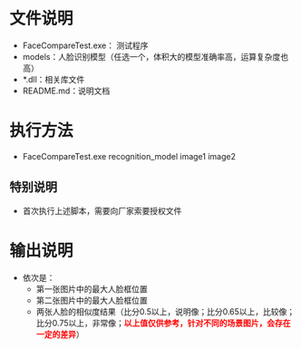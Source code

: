 # 文件说明
- FaceCompareTest.exe： 测试程序
- models：人脸识别模型（任选一个，体积大的模型准确率高，运算复杂度也高）
- *.dll：相关库文件
- README.md：说明文档
  
# 执行方法
- FaceCompareTest.exe recognition_model image1 image2
## 特别说明
- 首次执行上述脚本，需要向厂家索要授权文件

# 输出说明
- 依次是：
    - 第一张图片中的最大人脸框位置
    - 第二张图片中的最大人脸框位置
    - 两张人脸的相似度结果（比分0.5以上，说明像；比分0.65以上，比较像；比分0.75以上，非常像；**<font color=red>以上值仅供参考，针对不同的场景图片，会存在一定的差异</font>**）